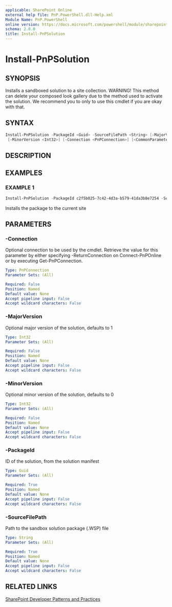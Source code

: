 ```yaml
---
applicable: SharePoint Online
external help file: PnP.PowerShell.dll-Help.xml
Module Name: PnP.PowerShell
online version: https://docs.microsoft.com/powershell/module/sharepoint-pnp/install-pnpsolution
schema: 2.0.0
title: Install-PnPSolution
---
```


# Install-PnPSolution

## SYNOPSIS
Installs a sandboxed solution to a site collection. WARNING! This method can delete your composed look gallery due to the method used to activate the solution. We recommend you to only to use this cmdlet if you are okay with that.

## SYNTAX

```powershell
Install-PnPSolution -PackageId <Guid> -SourceFilePath <String> [-MajorVersion <Int32>]
 [-MinorVersion <Int32>] [-Connection <PnPConnection>] [<CommonParameters>]
```

## DESCRIPTION

## EXAMPLES

### EXAMPLE 1
```powershell
Install-PnPSolution -PackageId c2f5b025-7c42-4d3a-b579-41da3b8e7254 -SourceFilePath mypackage.wsp
```

Installs the package to the current site

## PARAMETERS

### -Connection
Optional connection to be used by the cmdlet. Retrieve the value for this parameter by either specifying -ReturnConnection on Connect-PnPOnline or by executing Get-PnPConnection.

```yaml
Type: PnPConnection
Parameter Sets: (All)

Required: False
Position: Named
Default value: None
Accept pipeline input: False
Accept wildcard characters: False
```

### -MajorVersion
Optional major version of the solution, defaults to 1

```yaml
Type: Int32
Parameter Sets: (All)

Required: False
Position: Named
Default value: None
Accept pipeline input: False
Accept wildcard characters: False
```

### -MinorVersion
Optional minor version of the solution, defaults to 0

```yaml
Type: Int32
Parameter Sets: (All)

Required: False
Position: Named
Default value: None
Accept pipeline input: False
Accept wildcard characters: False
```

### -PackageId
ID of the solution, from the solution manifest

```yaml
Type: Guid
Parameter Sets: (All)

Required: True
Position: Named
Default value: None
Accept pipeline input: False
Accept wildcard characters: False
```

### -SourceFilePath
Path to the sandbox solution package (.WSP) file

```yaml
Type: String
Parameter Sets: (All)

Required: True
Position: Named
Default value: None
Accept pipeline input: False
Accept wildcard characters: False
```

## RELATED LINKS

[SharePoint Developer Patterns and Practices](https://aka.ms/sppnp)